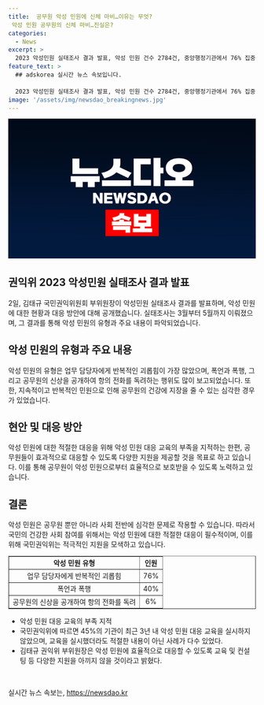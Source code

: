 ```yaml
---
title:  공무원 악성 민원에 신체 마비…이유는 무엇?
 악성 민원 공무원의 신체 마비…진실은?
categories:
  - News
excerpt: >
  2023 악성민원 실태조사 결과 발표, 악성 민원 건수 2784건, 중앙행정기관에서 76% 집중, 폭언·폭행 40% 비율, 염산 뿌리겠다, 죽이겠다 등 협박 흔함, 공무원 피해 심각, 교육 부족. 국민권익위 부위원장 공무원 효율적 대응 위해 다양한 지원 밝히며 우려 표명. (글자 수: 149)
feature_text: >
  ## adskorea 실시간 뉴스 속보입니다.

  2023 악성민원 실태조사 결과 발표, 악성 민원 건수 2784건, 중앙행정기관에서 76% 집중, 폭언·폭행 40% 비율, 염산 뿌리겠다, 죽이겠다 등 협박 흔함, 공무원 피해 심각, 교육 부족. 국민권익위 부위원장 공무원 효율적 대응 위해 다양한 지원 밝히며 우려 표명. (글자 수: 149)
image: '/assets/img/newsdao_breakingnews.jpg'
---
```


<p><img src="/assets/img/newsdao_breakingnews.jpg" alt="adskorea 속보" /></p>

<h2 data-ke-size="size26">권익위 2023 악성민원 실태조사 결과 발표</h2>

<p data-ke-size="size16">2일, 김태규 국민권익위원회 부위원장이 악성민원 실태조사 결과를 발표하며, 악성 민원에 대한 현황과 대응 방안에 대해 공개했습니다. 실태조사는 3월부터 5월까지 이뤄졌으며, 그 결과를 통해 악성 민원의 유형과 주요 내용이 파악되었습니다.</p>

<h2 data-ke-size="size26">악성 민원의 유형과 주요 내용</h2>

<p data-ke-size="size16">악성 민원의 유형은 업무 담당자에게 반복적인 괴롭힘이 가장 많았으며, 폭언과 폭행, 그리고 공무원의 신상을 공개하여 항의 전화를 독려하는 행위도 많이 보고되었습니다. 또한, 지속적이고 반복적인 민원으로 인해 공무원의 건강에 지장을 줄 수 있는 심각한 경우가 있었습니다.</p>

<h2 data-ke-size="size26">현안 및 대응 방안</h2>

<p data-ke-size="size16">악성 민원에 대한 적절한 대응을 위해 악성 민원 대응 교육의 부족을 지적하는 한편, 공무원들이 효과적으로 대응할 수 있도록 다양한 지원을 제공할 것을 목표로 하고 있습니다. 이를 통해 공무원이 악성 민원으로부터 효율적으로 보호받을 수 있도록 노력하고 있습니다.</p>

<h2 data-ke-size="size26">결론</h2>

<p data-ke-size="size16">악성 민원은 공무원 뿐만 아니라 사회 전반에 심각한 문제로 작용할 수 있습니다. 따라서 국민의 건강한 사회 참여를 위해서는 악성 민원에 대한 적절한 대응이 필수적이며, 이를 위해 국민권익위는 적극적인 지원을 모색하고 있습니다.</p>

<table style="width: 100%;" border="1">
<tbody>
<tr>
<td style="text-align: center; height: 17px;"><b>악성 민원 유형</b></td>
<td style="text-align: center; height: 17px;"><b>인원</b></td>
</tr>
<tr>
<td style="text-align: center; height: 17px;">업무 담당자에게 반복적인 괴롭힘</td>
<td style="text-align: center; height: 17px;">76%</td>
</tr>
<tr>
<td style="text-align: center; height: 17px;">폭언과 폭행</td>
<td style="text-align: center; height: 17px;">40%</td>
</tr>
<tr>
<td style="text-align: center; height: 17px;">공무원의 신상을 공개하여 항의 전화를 독려</td>
<td style="text-align: center; height: 17px;">6%</td>
</tr>
</tbody>
</table>

<ul>
<li>악성 민원 대응 교육의 부족 지적</li>
<li>국민권익위에 따르면 45%의 기관이 최근 3년 내 악성 민원 대응 교육을 실시하지 않았으며, 교육을 실시했더라도 적절한 내용이 아닌 사례가 다수 있었다.</li>
<li>김태규 권익위 부위원장은 악성 민원에 효율적으로 대응할 수 있도록 교육 및 컨설팅 등 다양한 지원을 아끼지 않을 것이라고 밝혔다.</li>
</ul>

<p data-ke-size="size16">&nbsp;</p>
실시간 뉴스 속보는, <a href="https://newsdao.kr" rel="dofollow">https://newsdao.kr</a>



